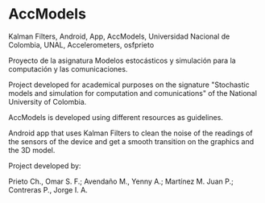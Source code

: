 AccModels
=============

Kalman Filters, Android, App, AccModels, Universidad Nacional de Colombia, UNAL, Accelerometers, osfprieto

Proyecto de la asignatura Modelos estocásticos y simulación para la computación y las comunicaciones.


Project developed for academical purposes on the signature "Stochastic models and simulation for computation and comunications" of the National University of Colombia.

AccModels is developed using different resources as guidelines.

Android app that uses Kalman Filters to clean the noise of the readings of the sensors of the device and get a smooth transition on the graphics and the 3D model.


Project developed by:

Prieto Ch., Omar S. F.;
Avendaño M., Yenny A.;
Martínez M. Juan P.;
Contreras P., Jorge I. A.
